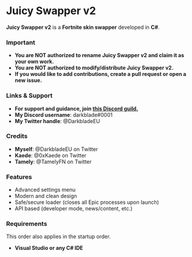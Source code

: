 # Juicy Swapper v2
**Juicy Swapper v2** is a **Fortnite skin swapper** developed in **C#**.

### Important
- **You are NOT authorized to rename Juicy Swapper v2 and claim it as your own work.**
- **You are NOT authorized to modify/distribute Juicy Swapper v2.**
- **If you would like to add contributions, create a pull request or open a new issue.**


### Links & Support

- **For support and guidance, join [this Discord guild.](https://juicyswapper.xyz/discord)**
- **My Discord username**: darkblade#0001
- **My Twitter handle**: @DarkbladeEU

### Credits
- **Myself**: @DarkbladeEU on Twitter
- **Kaede**: @0xKaede on Twitter
- **Tamely**: @TamelyFN on Twitter

### Features
- Advanced settings menu
- Modern and clean design
- Safe/secure loader (closes all Epic processes upon launch)
- API based (developer mode, news/content, etc.)

### Requirements
This order also applies in the startup order.

- **Visual Studio or any C# IDE**
